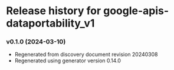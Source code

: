 # Release history for google-apis-dataportability_v1

### v0.1.0 (2024-03-10)

* Regenerated from discovery document revision 20240308
* Regenerated using generator version 0.14.0

